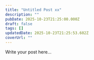 ```yaml
---
title: "Untitled Post xx"
description: ""
pubDate: 2025-10-23T21:25:00.000Z
draft: false
tags: []
updatedDate: 2025-10-23T21:25:53.602Z
coverUrl: ""
---
```



Write your post here...
